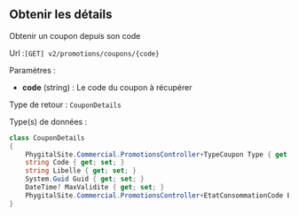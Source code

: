 ## <span id='detailscoupons'>Obtenir les détails</span>

Obtenir un coupon depuis son code

Url :`[GET] v2/promotions/coupons/{code}`

Paramètres : 

- **code** (string) : Le code du coupon à récupérer

Type de retour : `CouponDetails`

Type(s) de données :

```csharp
class CouponDetails
{
	PhygitalSite.Commercial.PromotionsController+TypeCoupon Type { get; set; }
	string Code { get; set; }
	string Libelle { get; set; }
	System.Guid Guid { get; set; }
	DateTime? MaxValidite { get; set; }
	PhygitalSite.Commercial.PromotionsController+EtatConsommationCode EtatConsommation { get; set; }
}

```

